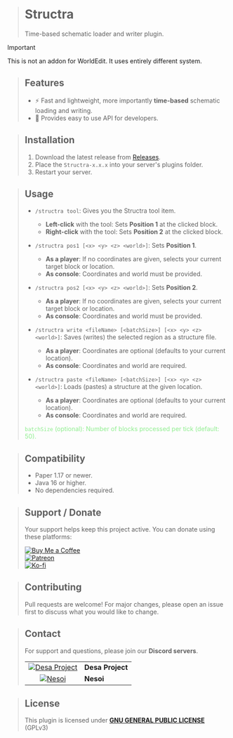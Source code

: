 > # Structra
> Time-based schematic loader and writer plugin.

> [!IMPORTANT]
> This is not an addon for WorldEdit. It uses entirely different system.

> ## Features
> - ⚡ Fast and lightweight, more importantly **time-based** schematic loading and writing.
> - 🧩 Provides easy to use API for developers.

> ## Installation
> 1. Download the latest release from [Releases](https://github.com/desaxxx/Structra/releases).
> 2. Place the `Structra-x.x.x` into your server's plugins folder.
> 3. Restart your server.

> ## Usage
> - `/structra tool`: Gives you the Structra tool item.
>   - **Left-click** with the tool: Sets **Position 1** at the clicked block.
>   - **Right-click** with the tool: Sets **Position 2** at the clicked block.
>
> - `/structra pos1 [<x> <y> <z> <world>]`: Sets **Position 1**.
>   - **As a player**: If no coordinates are given, selects your current target block or location.
>   - **As console**: Coordinates and world must be provided.
>
> - `/structra pos2 [<x> <y> <z> <world>]`: Sets **Position 2**.
>   - **As a player**: If no coordinates are given, selects your current target block or location.
>   - **As console**: Coordinates and world must be provided.
>
> - `/structra write <fileName> [<batchSize>] [<x> <y> <z> <world>]`: Saves (writes) the selected region as a structure file.
>   - **As a player**: Coordinates are optional (defaults to your current location).
>   - **As console**: Coordinates and world are required.
>
> - `/structra paste <fileName> [<batchSize>] [<x> <y> <z> <world>]`: Loads (pastes) a structure at the given location.
>   - **As a player**: Coordinates are optional (defaults to your current location).
>   - **As console**: Coordinates and world are required.
>   
> <span style="color: lightgreen;"> `batchSize` (optional): Number of blocks processed per tick (default: 50).</span>

> ## Compatibility
> - Paper 1.17 or newer.
> - Java 16 or higher.
> - No dependencies required.

> ## Support / Donate
> Your support helps keep this project active. You can donate using these platforms:
>
> [![Buy Me a Coffee](https://cdn.jsdelivr.net/npm/@intergrav/devins-badges@3/assets/compact/donate/buymeacoffee-plural_vector.svg)]() <br>
> [![Patreon](https://cdn.jsdelivr.net/npm/@intergrav/devins-badges@3/assets/compact/donate/patreon-plural_vector.svg)]() <br>
> [![Ko-fi](https://cdn.jsdelivr.net/npm/@intergrav/devins-badges@3/assets/compact/donate/kofi-plural_vector.svg)]()

> ## Contributing
> Pull requests are welcome! For major changes, please open an issue first to discuss what you would like to change.

> ## Contact
> For support and questions, please join our **Discord servers**.
> 
> |                                                                                                                                                           |                  |
> |:---------------------------------------------------------------------------------------------------------------------------------------------------------:|:-----------------|
> | [![Desa Project](https://cdn.jsdelivr.net/npm/@intergrav/devins-badges@3/assets/compact/social/discord-plural_vector.svg)](https://discord.gg/dN6RUzZGgJ) | **Desa Project** |
> |    [![Nesoi](https://cdn.jsdelivr.net/npm/@intergrav/devins-badges@3/assets/compact/social/discord-plural_vector.svg)](https://discord.gg/qcW6YrxwqJ)     | **Nesoi**        |

> ## License
> This plugin is licensed under __[GNU GENERAL PUBLIC LICENSE](LICENSE)__ (GPLv3)
